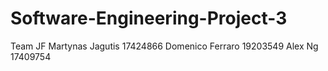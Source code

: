 # Software-Engineering-Project-3
Team JF
Martynas Jagutis 17424866
Domenico Ferraro 19203549
Alex Ng 17409754
